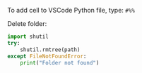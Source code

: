 To add cell to VSCode Python file, type:
`#%%`

Delete folder:
```python
import shutil
try:
    shutil.rmtree(path)
except FileNotFoundError:
    print("Folder not found")
```

